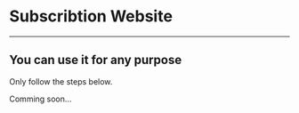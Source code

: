 # Subscribtion Website
---
## You can use it for any purpose

Only follow the steps below.


Comming soon...